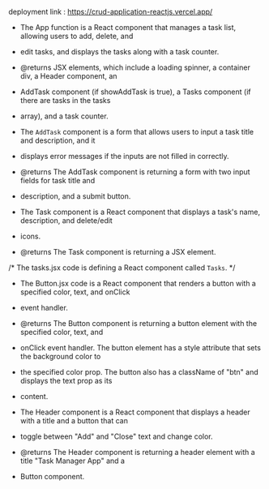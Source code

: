 deployment link : https://crud-application-reactjs.vercel.app/

 * The App function is a React component that manages a task list, allowing users to add, delete, and
 * edit tasks, and displays the tasks along with a task counter.
 * @returns JSX elements, which include a loading spinner, a container div, a Header component, an
 * AddTask component (if showAddTask is true), a Tasks component (if there are tasks in the tasks
 * array), and a task counter.


* The `AddTask` component is a form that allows users to input a task title and description, and it
 * displays error messages if the inputs are not filled in correctly.
 * @returns The AddTask component is returning a form with two input fields for task title and
 * description, and a submit button.

  * The Task component is a React component that displays a task's name, description, and delete/edit
 * icons.
 * @returns The Task component is returning a JSX element.

 /* The tasks.jsx  code is defining a React component called `Tasks`. */

 * The Button.jsx code is a React component that renders a button with a specified color, text, and onClick
 * event handler.
 * @returns The Button component is returning a button element with the specified color, text, and
 * onClick event handler. The button element has a style attribute that sets the background color to
 * the specified color prop. The button also has a className of "btn" and displays the text prop as its
 * content.

  * The Header component is a React component that displays a header with a title and a button that can
 * toggle between "Add" and "Close" text and change color.
 * @returns The Header component is returning a header element with a title "Task Manager App" and a
 * Button component.
